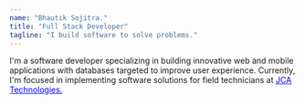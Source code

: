```yaml
---
name: "Bhautik Sojitra."
title: "Full Stack Developer"
tagline: "I build software to solve problems."
---
```


I'm a software developer specializing in building innovative web and mobile applications with databases targeted to improve user experience. Currently, I'm focused in implementing software solutions for field technicians at [<span style="text-decoration: underline; color: blue;">JCA Technologies.</span>](https://jcatechnologies.com/)








